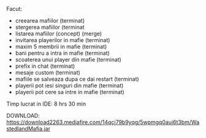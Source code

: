 Facut:
- creearea mafiilor (terminat)
- stergerea mafiilor (terminat
- listarea mafiilor (concept) (merge)
- invitarea playerilor in mafie (terminat)
- maxim 5 membrii in mafie (terminat)
- bani pentru a intra in mafie (terminat)
- scoaterea unui player din mafie (terminat)
- prefix in chat (terminat)
- mesaje custom (terminat)
- mafiile se salveaza dupa ce dai restart (terminat)
- playerii pot iesi singuri din mafie (terminat)
- playerii pot cere sa intre in mafie (terminat)

Timp lucrat in IDE: 8 hrs 30 min

DOWNLOAD: https://download2263.mediafire.com/14qcj79b9yqg/5wpmgq0aui6t3bm/WastedlandMafia.jar